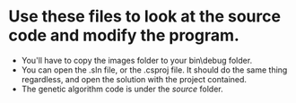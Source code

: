 # Use these files to look at the source code and modify the program.
* You'll have to copy the images folder to your bin\debug folder.
* You can open the .sln file, or the .csproj file. It should do the same thing regardless, and open the solution with the project contained.
* The genetic algorithm code is under the *source* folder.
